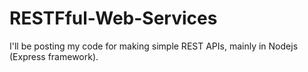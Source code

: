 # RESTFful-Web-Services
I'll be posting my code for making simple REST APIs, mainly in Nodejs (Express framework).
